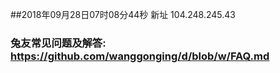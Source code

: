 ##2018年09月28日07时08分44秒 新址 104.248.245.43
### 兔友常见问题及解答: https://github.com/wanggonging/d/blob/w/FAQ.md
